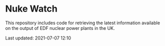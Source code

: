 # Nuke Watch

This repository includes code for retrieving the latest information available on the output of EDF nuclear power plants in the UK.

Last updated: 2021-07-07 12:10